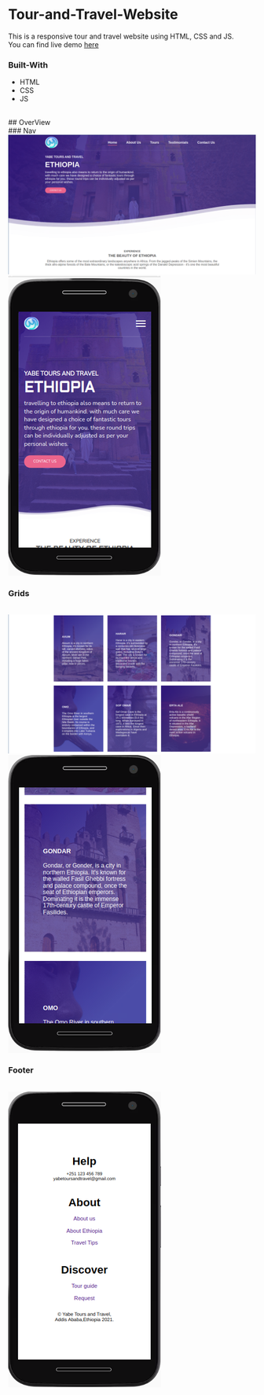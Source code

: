 # Tour-and-Travel-Website
This is a responsive tour and travel website using HTML, CSS and JS.
<br>
You can find live demo <a href="https://tinyurl.com/y6c2vj9l">here</a>

### Built-With
<ul>
  <li>HTML</li>
  <li>CSS</li>
  <li>JS</li>
 </ul>
 <br>
## OverView
<br>
### Nav 
<img src="./readme-files/nav-c.png">
<img src="./readme-files/nav-m.png">

### Grids
<br>
<img src="./readme-files/grid-c.png">
<img src="./readme-files/grid-m.png">

### Footer
<br>
<img src="./readme-files/footer-m.png">

